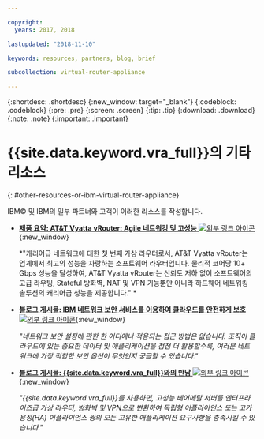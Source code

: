 ```yaml
---

copyright:
  years: 2017, 2018

lastupdated: "2018-11-10"

keywords: resources, partners, blog, brief

subcollection: virtual-router-appliance

---
```


{:shortdesc: .shortdesc}
{:new_window: target="_blank"}
{:codeblock: .codeblock}
{:pre: .pre}
{:screen: .screen}
{:tip: .tip}
{:download: .download}
{:note: .note}
{:important: .important}

# {{site.data.keyword.vra_full}}의 기타 리소스
{: #other-resources-or-ibm-virtual-router-appliance}

IBM© 및 IBM의 일부 파트너와 고객이 이러한 리소스를 작성합니다.

* [**제품 요약: AT&T Vyatta vRouter: Agile 네트워킹 및 고성능** ![외부 링크 아이콘](../../icons/launch-glyph.svg "외부 링크 아이콘")](https://public.dhe.ibm.com/cloud/bluemix/network/vra/final_vyatta_product_brief_june_2018_2.pdf){:new_window}

    *"캐리어급 네트워크에 대한 첫 번째 가상 라우터로서, AT&T Vyatta vRouter는 업계에서 최고의 성능을 자랑하는 소프트웨어 라우터입니다. 물리적 코어당 10+ Gbps 성능을 달성하여, AT&T Vyatta vRouter는 신뢰도 저하 없이 소프트웨어의 고급 라우팅, Stateful 방화벽, NAT 및 VPN 기능뿐만 아니라 하드웨어 네트워킹 솔루션의 캐리어급 성능을 제공합니다." *

* [**블로그 게시물: IBM 네트워크 보안 서비스를 이용하여 클라우드를 안전하게 보호** ![외부 링크 아이콘](../../icons/launch-glyph.svg "외부 링크 아이콘")](https://www.ibm.com/blogs/bluemix/2017/09/keep-cloud-safe-ibm-network-security-services/){:new_window}

    *"네트워크 보안 설정에 관한 한 어디에나 적용되는 접근 방법은 없습니다. 조직이 클라우드에 있는 중요한 데이터 및 애플리케이션을 점점 더 활용할수록, 여러분 네트워크에 가장 적합한 보안 옵션이 무엇인지 궁금할 수 있습니다."*

* [**블로그 게시물: {{site.data.keyword.vra_full}}와의 만남** ![외부 링크 아이콘](../../icons/launch-glyph.svg "외부 링크 아이콘")](https://www.ibm.com/blogs/bluemix/2017/07/virtual-router-appliance/){:new_window}

    *"{{site.data.keyword.vra_full}}를 사용하면, 고성능 베어메탈 서버를 엔터프라이즈급 가상 라우터, 방화벽 및 VPN으로 변환하여 독립형 어플라이언스 또는 고가용성(HA) 어플라이언스 쌍의 모든 고유한 애플리케이션 요구사항을 충족시킬 수 있습니다."*
